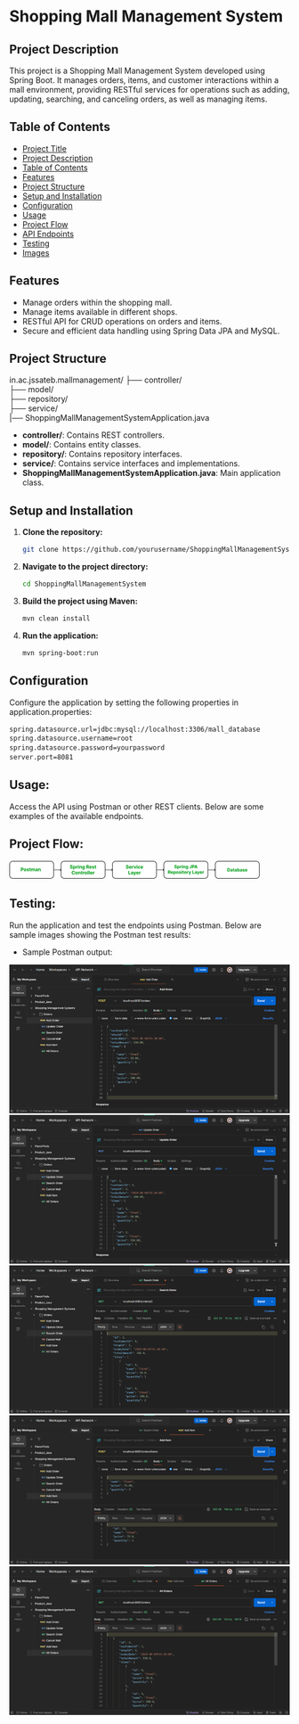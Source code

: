 # Shopping Mall Management System

## Project Description
This project is a Shopping Mall Management System developed using Spring Boot. It manages orders, items, and customer interactions within a mall environment, providing RESTful services for operations such as adding, updating, searching, and canceling orders, as well as managing items.

## Table of Contents
- [Project Title](#shopping-mall-management-system)
- [Project Description](#project-description)
- [Table of Contents](#table-of-contents)
- [Features](#features)
- [Project Structure](#project-structure)
- [Setup and Installation](#setup-and-installation)
- [Configuration](#configuration)
- [Usage](#usage)
- [Project Flow](#project-flow)
- [API Endpoints](#api-endpoints)
- [Testing](#testing)
- [Images](#images)

## Features
- Manage orders within the shopping mall.
- Manage items available in different shops.
- RESTful API for CRUD operations on orders and items.
- Secure and efficient data handling using Spring Data JPA and MySQL.

## Project Structure
in.ac.jssateb.mallmanagement/ 
├── controller/   
├── model/  
├── repository/  
├── service/  
|── ShoppingMallManagementSystemApplication.java  

- **controller/**: Contains REST controllers.
- **model/**: Contains entity classes.
- **repository/**: Contains repository interfaces.
- **service/**: Contains service interfaces and implementations.
- **ShoppingMallManagementSystemApplication.java**: Main application class.

## Setup and Installation
1. **Clone the repository:**
   ```bash
   git clone https://github.com/yourusername/ShoppingMallManagementSystem.git
2. **Navigate to the project directory:**
   ```bash
   cd ShoppingMallManagementSystem
3. **Build the project using Maven:**
   ```bash
   mvn clean install
4. **Run the application:**
   ```bash
   mvn spring-boot:run
## Configuration
Configure the application by setting the following properties in application.properties:
   ```bash
   spring.datasource.url=jdbc:mysql://localhost:3306/mall_database
   spring.datasource.username=root
   spring.datasource.password=yourpassword
   server.port=8081
```

## Usage:
Access the API using Postman or other REST clients. Below are some examples of the available endpoints.

## Project Flow:
![Project Flow](./Images/Picture6.png)

## Testing:
Run the application and test the endpoints using Postman. Below are sample images showing the Postman test results:

- Sample Postman output:

![OUTPUT 1](./Images/Picture1.png)
![OUTPUT 2](./Images/Picture2.png)
![OUTPUT 3](./Images/Picture3.png)
![OUTPUT 4](./Images/Picture4.png)
![OUTPUT 5](./Images/Picture5.png)

